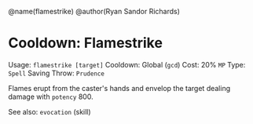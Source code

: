 @name(flamestrike)
@author(Ryan Sandor Richards)

# Cooldown: Flamestrike
Usage: `flamestrike [target]`
Cooldown: Global (`gcd`)
Cost: 20% `MP`
Type: `Spell`
Saving Throw: `Prudence`

Flames erupt from the caster's hands and envelop the target dealing damage
with `potency` 800.

See also: `evocation` (skill)
